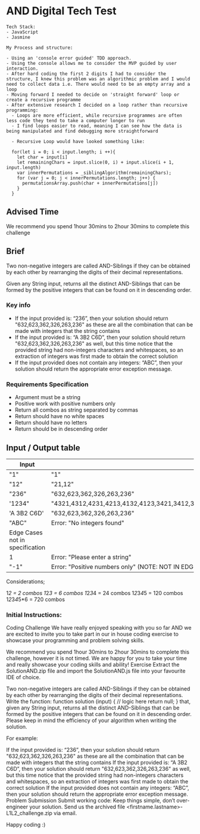 # AND Digital Tech Test
 
```
Tech Stack:
- JavaScript
- Jasmine
 
My Process and structure:
 
- Using an 'console error guided' TDD approach.
- Using the console allows me to consider the MVP guided by user interaction.
- After hard coding the first 2 digits I had to consider the structure, I knew this problem was an algorithmic problem and I would need to collect data i.e. There would need to be an empty array and a loop
- Moving forward I needed to decide on 'straight forward' loop or create a recursive programme
- After extensive research I decided on a loop rather than recursive programming:
  - Loops are more efficient, while recursive programmes are often less code they tend to take a computer longer to run
  - I find loops easier to read, meaning I can see how the data is being manipulated and find debugging more straightforward

  - Recursive Loop would have looked something like: 

  for(let i = 0; i < input.length; i ++){
    let char = input[i]
    let remainingChars = input.slice(0, i) + input.slice(i + 1, input.length)
    var innerPermutations = _siblingAlgorithm(remainingChars);
    for (var j = 0; j < innerPermutations.length; j++) {
      permutationsArray.push(char + innerPermutations[j])
    }
  }
```
 
## Advised Time
We recommend you spend 1hour 30mins to 2hour 30mins to complete this challenge
 
## Brief
 
Two non-negative integers are called AND-Siblings if they can be obtained by each other by rearranging the digits of their decimal representations.
 
Given any String input, returns all the distinct AND-Siblings that can be formed by the positive integers that can be found on it in descending order.
 
### Key info
 
* If the input provided is: “236”, then your solution should return "632,623,362,326,263,236" as these are all the combination that can be made with integers that the string contains
* If the input provided is: “A 3B2 C6D”, then your solution should return "632,623,362,326,263,236" as well, but this time notice that the provided string had non-integers characters and whitespaces, so an extraction of integers was first made to obtain the correct solution
* If the input provided does not contain any integers: “ABC”, then your solution should return the appropriate error exception message.
 
 
### Requirements Specification
 
- Argument must be a string
- Positive work with positive numbers only
- Return all combos as string separated by commas
- Return should have no white spaces
- Return should have no letters
- Return should be in descending order
 
## Input / Output table
 
|Input | Output |
|------|--------|
| "1"  | "1" |
| "12" | "21,12" |
|"236" | "632,623,362,326,263,236"|
|'1234"| "4321,4312,4231,4213,4132,4123,3421,3412,3241,3214,3142,3124,2431,2413,2341,2314,2143,2134,1432,1423,1342,1324,1243,1234"|
|'A 3B2 C6D'| "632,623,362,326,263,236"
|"ABC" | Error: "No integers found" |
|Edge Cases not in specification ||
| 1 | Error: "Please enter a string"
| "-1" | Error: "Positive numbers only" (NOTE: NOT IN EDGE CASES PROVIDED)|
 
 
Considerations;
 
1*2 = 2 combos
1*2*3 = 6 combos
1*2*3*4 = 24 combos
1*2*3*4*5 = 120 combos
1*2*3*4*5*6 = 720 combos
 
 
 
 
### Initial Instructions:
 
Coding Challenge
We have really enjoyed speaking with you so far AND we are excited to invite you to take part in our in house coding exercise to showcase your programming and problem solving skills.
 
We recommend you spend 1hour 30mins to 2hour 30mins to complete this challenge, however it is not timed. We are happy for you to take your time and really showcase your coding skills and ability!
Exercise
Extract the SolutionAND.zip file and import the SolutionAND.js file into your favourite IDE of choice.
 
Two non-negative integers are called AND-Siblings if they can be obtained by each other by rearranging the digits of their decimal representations.
Write the function:
function solution (input) {
 // logic here
 return null;
}
that, given any String input, returns all the distinct AND-Siblings that can be formed by the positive integers that can be found on it in descending order. Please keep in mind the efficiency of your algorithm when writing the solution.
 
For example:
 
If the input provided is: “236”, then your solution should return "632,623,362,326,263,236" as these are all the combination that can be made with integers that the string contains
If the input provided is: “A 3B2 C6D”, then your solution should return "632,623,362,326,263,236" as well, but this time notice that the provided string had non-integers characters and whitespaces, so an extraction of integers was first made to obtain the correct solution
If the input provided does not contain any integers: “ABC”, then your solution should return the appropriate error exception message.
Problem Submission
Submit working code:
Keep things simple, don’t over-engineer your solution.
Send us the archived file <firstname.lastname>-L1L2_challenge.zip via email.
 
Happy coding :)
